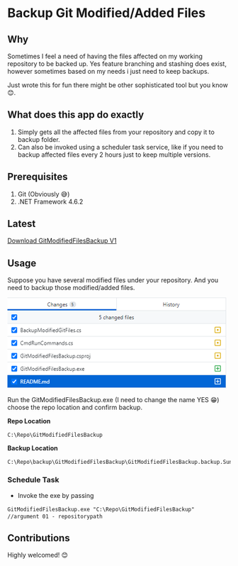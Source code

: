 # Backup Git Modified/Added Files

## Why
Sometimes I feel a need of having the files affected on my working repository to be backed up. Yes feature branching and stashing does exist, however sometimes based on my needs i just need to keep backups.

Just wrote this for fun there might be other sophisticated tool but you know 😊.

## What does this app do exactly

1. Simply gets all the affected files from your repository and copy it  to backup folder.
2. Can also be invoked using a scheduler task service, like if you need to backup affected files every 2 hours just to keep multiple versions.

## Prerequisites

1. Git (Obviously 😅)
2. .NET Framework 4.6.2

## Latest

[Download GitModifiedFilesBackup V1](https://github.com/iamshz97/GitModifiedFilesBackupTool.Windows/raw/master/GitModifiedFilesBackup.exe)

## Usage

Suppose you have several modified files under your repository. And you need to backup those modified/added files.

![](res/2021-04-18-04-04-02.png)

Run the GitModifiedFilesBackup.exe (I need to change the name YES 😁) choose the repo location and confirm backup.

**Repo Location**
```
C:\Repo\GitModifiedFilesBackup
```

**Backup Location**
```
C:\Repo\backup\GitModifiedFilesBackup\GitModifiedFilesBackup.backup.Sunday.18.April.2021.04.28.38
```


### Schedule Task

- Invoke the exe by passing

```
GitModifiedFilesBackup.exe "C:\Repo\GitModifiedFilesBackup"
//argument 01 - repositorypath
```


## Contributions
Highly welcomed! 😊


